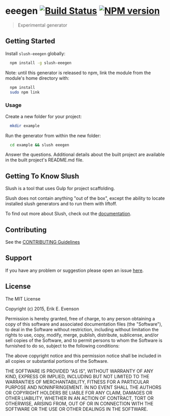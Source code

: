 # eeegen [![Build Status](https://secure.travis-ci.org/erikevenson/slush-eeegen.png?branch=master)](https://travis-ci.org/erikevenson/slush-eeegen) [![NPM version](https://badge-me.herokuapp.com/api/npm/slush-eeegen.png)](http://badges.enytc.com/for/npm/slush-eeegen)

> Experimental generator


## Getting Started

Install `slush-eeegen` globally:

```bash
  npm install -g slush-eeegen
```

Note: until this generator is released to npm, link the module from the module's home directory with:

```bash
  npm install
  sudo npm link
```

### Usage

Create a new folder for your project:

```bash
  mkdir example
```

Run the generator from within the new folder:

```bash
  cd example && slush eeegen
```

Answer the questions.  Additional details about the built project are available in the built project's README.md file.

## Getting To Know Slush

Slush is a tool that uses Gulp for project scaffolding.

Slush does not contain anything "out of the box", except the ability to locate installed slush generators and to run them with liftoff.

To find out more about Slush, check out the [documentation](https://github.com/klei/slush).

## Contributing

See the [CONTRIBUTING Guidelines](https://github.com/erikevenson/slush-eeegen/blob/master/CONTRIBUTING.md)

## Support
If you have any problem or suggestion please open an issue [here](https://github.com/erikevenson/slush-eeegen/issues).

## License 

The MIT License

Copyright (c) 2015, Erik E. Evenson

Permission is hereby granted, free of charge, to any person
obtaining a copy of this software and associated documentation
files (the "Software"), to deal in the Software without
restriction, including without limitation the rights to use,
copy, modify, merge, publish, distribute, sublicense, and/or sell
copies of the Software, and to permit persons to whom the
Software is furnished to do so, subject to the following
conditions:

The above copyright notice and this permission notice shall be
included in all copies or substantial portions of the Software.

THE SOFTWARE IS PROVIDED "AS IS", WITHOUT WARRANTY OF ANY KIND,
EXPRESS OR IMPLIED, INCLUDING BUT NOT LIMITED TO THE WARRANTIES
OF MERCHANTABILITY, FITNESS FOR A PARTICULAR PURPOSE AND
NONINFRINGEMENT. IN NO EVENT SHALL THE AUTHORS OR COPYRIGHT
HOLDERS BE LIABLE FOR ANY CLAIM, DAMAGES OR OTHER LIABILITY,
WHETHER IN AN ACTION OF CONTRACT, TORT OR OTHERWISE, ARISING
FROM, OUT OF OR IN CONNECTION WITH THE SOFTWARE OR THE USE OR
OTHER DEALINGS IN THE SOFTWARE.

